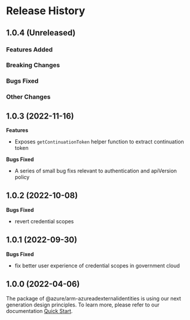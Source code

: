 # Release History

## 1.0.4 (Unreleased)

### Features Added

### Breaking Changes

### Bugs Fixed

### Other Changes

## 1.0.3 (2022-11-16)

**Features**

 -  Exposes `getContinuationToken` helper function to extract continuation token

**Bugs Fixed**

  - A series of small bug fixs relevant to authentication and apiVersion policy
  
## 1.0.2 (2022-10-08)

**Bugs Fixed**

  -  revert credential scopes

## 1.0.1 (2022-09-30)

**Bugs Fixed**

  -  fix better user experience of credential scopes in government cloud

## 1.0.0 (2022-04-06)

The package of @azure/arm-azureadexternalidentities is using our next generation design principles. To learn more, please refer to our documentation [Quick Start](https://aka.ms/azsdk/js/mgmt/quickstart ).
